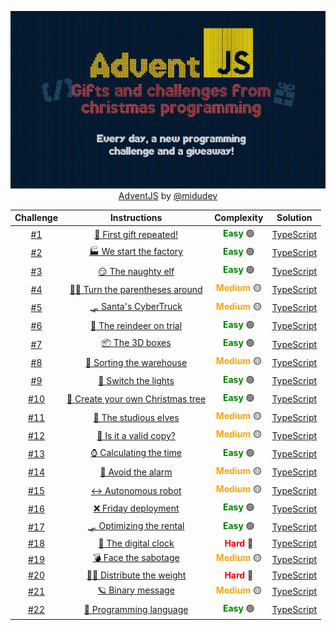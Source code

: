 <div align="center">

![AdventJS](./AdventJS.png)
[AdventJS](https://adventjs.dev/) by  [@midudev](https://github.com/midudev)

</div>


| Challenge | Instructions | Complexity | Solution |
| :---------: | :---------: | :---------: | :---------: |
|  [#1](https://github.com/Othamae/AdventJS/tree/main/2023/Day%201)    | [🎁 First gift repeated!](https://github.com/Othamae/AdventJS/blob/main/2023/Day%201/Instructions.md)  | <span style="color:green">**Easy**</span> 🟢| [TypeScript](https://github.com/Othamae/AdventJS/blob/main/2023/Day%201/challenge_01.ts)    |
|  [#2](https://github.com/Othamae/AdventJS/tree/main/2023/Day%202)    | [🏭 We start the factory](https://github.com/Othamae/AdventJS/blob/main/2023/Day%202/Instructions.md)  | <span style="color:green">**Easy**</span> 🟢| [TypeScript](https://github.com/Othamae/AdventJS/blob/main/2023/Day%202/challenge_02.ts)    |
|  [#3](https://github.com/Othamae/AdventJS/tree/main/2023/Day%203)    | [😏 The naughty elf](https://github.com/Othamae/AdventJS/blob/main/2023/Day%203/Instructions.md)  | <span style="color:green">**Easy**</span> 🟢| [TypeScript](https://github.com/Othamae/AdventJS/blob/main/2023/Day%203/challenge_03.ts)    |
|  [#4](https://github.com/Othamae/AdventJS/tree/main/2023/Day%204)    | [😵‍💫 Turn the parentheses around](https://github.com/Othamae/AdventJS/blob/main/2023/Day%204/Instructions.md)  | <span style="color:orange">**Medium**</span> 🟡| [TypeScript](https://github.com/Othamae/AdventJS/blob/main/2023/Day%204/challenge_04.ts)    |
|  [#5](https://github.com/Othamae/AdventJS/tree/main/2023/Day%205)    | [🛷 Santa's CyberTruck](https://github.com/Othamae/AdventJS/blob/main/2023/Day%205/Instructions.md)  | <span style="color:orange">**Medium**</span> 🟡| [TypeScript](https://github.com/Othamae/AdventJS/blob/main/2023/Day%205/challenge_05.ts)    |
|  [#6](https://github.com/Othamae/AdventJS/tree/main/2023/Day%206)    | [🦌 The reindeer on trial](https://github.com/Othamae/AdventJS/blob/main/2023/Day%206/Instructions.md)  | <span style="color:green">**Easy**</span> 🟢| [TypeScript](https://github.com/Othamae/AdventJS/blob/main/2023/Day%206/challenge_06.ts)    |
|  [#7](https://github.com/Othamae/AdventJS/tree/main/2023/Day%207)    | [📦 The 3D boxes](https://github.com/Othamae/AdventJS/blob/main/2023/Day%207/Instructions.md)  | <span style="color:green">**Easy**</span> 🟢| [TypeScript](https://github.com/Othamae/AdventJS/blob/main/2023/Day%207/challenge_07.ts)    |
|  [#8](https://github.com/Othamae/AdventJS/tree/main/2023/Day%208)    | [🏬 Sorting the warehouse](https://github.com/Othamae/AdventJS/blob/main/2023/Day%208/Instructions.md)  | <span style="color:orange">**Medium**</span> 🟡| [TypeScript](https://github.com/Othamae/AdventJS/blob/main/2023/Day%208/challenge_08.ts)    |
|  [#9](https://github.com/Othamae/AdventJS/tree/main/2023/Day%209)    | [🚦 Switch the lights](https://github.com/Othamae/AdventJS/blob/main/2023/Day%209/Instructions.md)  | <span style="color:green">**Easy**</span> 🟢| [TypeScript](https://github.com/Othamae/AdventJS/blob/main/2023/Day%209/challenge_09.ts)    |
|  [#10](https://github.com/Othamae/AdventJS/tree/main/2023/Day%2010)    | [🎄 Create your own Christmas tree](https://github.com/Othamae/AdventJS/blob/main/2023/Day%2010/Instructions.md)  | <span style="color:green">**Easy**</span> 🟢| [TypeScript](https://github.com/Othamae/AdventJS/blob/main/2023/Day%2010/challenge_10.ts)    |
|  [#11](https://github.com/Othamae/AdventJS/tree/main/2023/Day%2011)    | [📖 The studious elves](https://github.com/Othamae/AdventJS/blob/main/2023/Day%2011/Instructions.md)  | <span style="color:orange">**Medium**</span> 🟡| [TypeScript](https://github.com/Othamae/AdventJS/blob/main/2023/Day%2011/challenge_11.ts)    |
|  [#12](https://github.com/Othamae/AdventJS/tree/main/2023/Day%2012)    | [📸 Is it a valid copy?](https://github.com/Othamae/AdventJS/blob/main/2023/Day%2012/Instructions.md)  | <span style="color:orange">**Medium**</span> 🟡| [TypeScript](https://github.com/Othamae/AdventJS/blob/main/2023/Day%2012/challenge_12.ts)    |
|  [#13](https://github.com/Othamae/AdventJS/tree/main/2023/Day%2013)    | [⌚️ Calculating the time](https://github.com/Othamae/AdventJS/blob/main/2023/Day%2013/Instructions.md)  | <span style="color:green">**Easy**</span> 🟢| [TypeScript](https://github.com/Othamae/AdventJS/blob/main/2023/Day%2013/challenge_13.ts)    |
|  [#14](https://github.com/Othamae/AdventJS/tree/main/2023/Day%2014)    | [🚨 Avoid the alarm](https://github.com/Othamae/AdventJS/blob/main/2023/Day%2014/Instructions.md)  | <span style="color:orange">**Medium**</span> 🟡| [TypeScript](https://github.com/Othamae/AdventJS/blob/main/2023/Day%2014/challenge_14.ts)    |
|  [#15](https://github.com/Othamae/AdventJS/tree/main/2023/Day%2015)    | [↔️ Autonomous robot](https://github.com/Othamae/AdventJS/blob/main/2023/Day%2015/Instructions.md)  | <span style="color:orange">**Medium**</span> 🟡| [TypeScript](https://github.com/Othamae/AdventJS/blob/main/2023/Day%2015/challenge_15.ts)    |
|  [#16](https://github.com/Othamae/AdventJS/tree/main/2023/Day%2016)    | [❌ Friday deployment](https://github.com/Othamae/AdventJS/blob/main/2023/Day%2016/Instructions.md)  |  <span style="color:green">**Easy**</span> 🟢| [TypeScript](https://github.com/Othamae/AdventJS/blob/main/2023/Day%2016/challenge_16.ts)    |
|  [#17](https://github.com/Othamae/AdventJS/tree/main/2023/Day%2017)    | [🛷 Optimizing the rental](https://github.com/Othamae/AdventJS/blob/main/2023/Day%2017/Instructions.md)  |  <span style="color:green">**Easy**</span> 🟢| [TypeScript](https://github.com/Othamae/AdventJS/blob/main/2023/Day%2017/challenge_17.ts)    |
|  [#18](https://github.com/Othamae/AdventJS/tree/main/2023/Day%2018)    | [🔢 The digital clock](https://github.com/Othamae/AdventJS/blob/main/2023/Day%2018/Instructions.md)  |  <span style="color:red">**Hard**</span> 🔴| [TypeScript](https://github.com/Othamae/AdventJS/blob/main/2023/Day%2018/challenge_18.ts)    |
|  [#19](https://github.com/Othamae/AdventJS/tree/main/2023/Day%2019)    | [💣 Face the sabotage](https://github.com/Othamae/AdventJS/blob/main/2023/Day%2019/Instructions.md)  |  <span style="color:orange">**Medium**</span> 🟡| [TypeScript](https://github.com/Othamae/AdventJS/blob/main/2023/Day%2019/challenge_19.ts)    |
|  [#20](https://github.com/Othamae/AdventJS/tree/main/2023/Day%2020)    | [🏋️‍♂️ Distribute the weight](https://github.com/Othamae/AdventJS/blob/main/2023/Day%2020/Instructions.md)  | <span style="color:red">**Hard**</span> 🔴| [TypeScript](https://github.com/Othamae/AdventJS/blob/main/2023/Day%2020/challenge_20.ts)    |
|  [#21](https://github.com/Othamae/AdventJS/tree/main/2023/Day%2021)    | [🪐 Binary message](https://github.com/Othamae/AdventJS/blob/main/2023/Day%2021/Instructions.md)  | <span style="color:orange">**Medium**</span> 🟡| [TypeScript](https://github.com/Othamae/AdventJS/blob/main/2023/Day%2021/challenge_21.ts)    |
|  [#22](https://github.com/Othamae/AdventJS/tree/main/2023/Day%2022)    | [🚂 Programming language](https://github.com/Othamae/AdventJS/blob/main/2023/Day%2022/Instructions.md)  | <span style="color:green">**Easy**</span> 🟢| [TypeScript](https://github.com/Othamae/AdventJS/blob/main/2023/Day%2022/challenge_22.ts)    |

